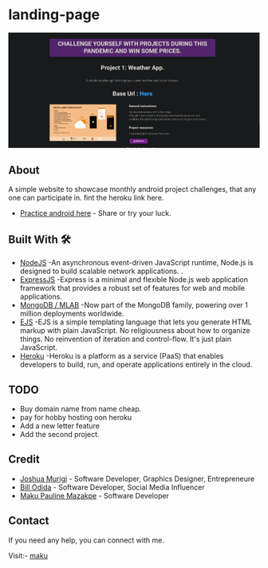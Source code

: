 # landing-page
![](media/landing.png)
## About
A simple website to showcase monthly android project challenges, that any one can participate in. fint the heroku link here.
- [Practice android here](https://afternoon-peak-96228.herokuapp.com/) - Share or try your luck.
## Built With 🛠
- [NodeJS](https://nodejs.org/en/about/) -An asynchronous event-driven JavaScript runtime, Node.js is designed to build scalable network applications. .
- [ExpressJS](https://expressjs.com/) -Express is a minimal and flexible Node.js web application framework that provides a robust set of features for web and mobile applications. 
- [MongoDB / MLAB](https://mlab.com/) -Now part of the MongoDB family, powering over 1 million deployments worldwide. 
- [EJS](https://ejs.co/) -EJS is a simple templating language that lets you generate HTML markup with plain JavaScript. No religiousness about how to organize things. No reinvention of iteration and control-flow. It's just plain JavaScript. 
- [Heroku](https://dashboard.heroku.com/apps) -Heroku is a platform as a service (PaaS) that enables developers to build, run, and operate applications entirely in the cloud. 

## TODO
- Buy domain name from name cheap.
- pay for hobby hosting oon heroku
- Add a new letter feature
- Add the second project.

## Credit
- [Joshua Murigi]() - Software Developer, Graphics Designer, Entrepreneure
- [Bill Odida]() - Software Developer, Social Media Influencer
- [Maku Pauline Mazakpe]() - Software Developer

## Contact
If you need any help, you can connect with me.

Visit:- [maku](https://www.linkedin.com/in/maku-mazakpe-700a3a165/)

